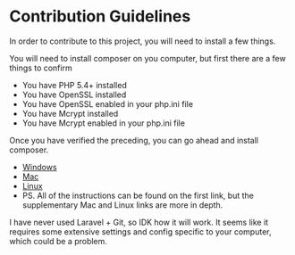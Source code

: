 # Contribution Guidelines

In order to contribute to this project, you will need to install a few things.

You will need to install composer on you computer, but first there are a few things to confirm

 - You have PHP 5.4+ installed
 - You have OpenSSL installed
 - You have OpenSSL enabled in your php.ini file
 - You have Mcrypt installed
 - You have Mcrypt enabled in your php.ini file
 
Once you have verified the preceding, you can go ahead and install composer. 

 - [Windows](https://getcomposer.org/doc/00-intro.md)
 - [Mac](https://www.abeautifulsite.net/installing-composer-on-os-x)
 - [Linux](https://www.digitalocean.com/community/tutorials/how-to-install-and-use-composer-on-ubuntu-14-04)
 - PS. All of the instructions can be found on the first link, but the supplementary Mac and Linux links are more in depth.
 
I have never used Laravel + Git, so IDK how it will work. It seems like it requires some extensive settings and config specific
to your computer, which could be a problem.